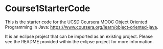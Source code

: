 # Course1StarterCode

This is the starter code for the UCSD Coursera MOOC Object Oriented Programming in Java: https://www.coursera.org/learn/object-oriented-java.  

It is an eclipse project that can be imported as an existing project.  Please see the README provided within the eclipse project for more information.